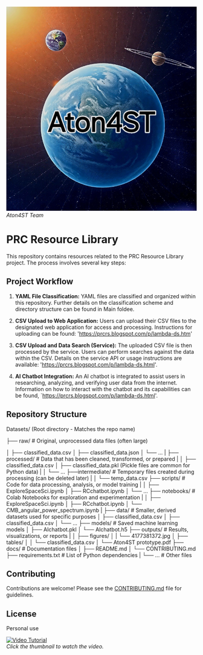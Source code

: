 ![PRC Resource Library](4177381372.jpg)  *Aton4ST Team*
# PRC Resource Library

This repository contains resources related to the PRC Resource Library project.  The process involves several key steps:

## Project Workflow

1. **YAML File Classification:**  YAML files are classified and organized within this repository.  Further details on the classification scheme and directory structure can be found in Main foldee. 

2. **CSV Upload to Web Application:**  Users can upload their CSV files to the designated web application for access and processing.  Instructions for uploading can be found: 'https://prcrs.blogspot.com/p/lambda-ds.htm'

3. **CSV Upload and Data Search (Service):** The uploaded CSV file is then processed by the service.  Users can perform searches against the data within the CSV.  Details on the service API or usage instructions are available: 'https://prcrs.blogspot.com/p/lambda-ds.html'. 

4. **AI Chatbot Integration:**  An AI chatbot is integrated to assist users in researching, analyzing, and verifying user data from the internet.  Information on how to interact with the chatbot and its capabilities can be found, `https://prcrs.blogspot.com/p/lambda-ds.html'.


## Repository Structure
Datasets/  (Root directory - Matches the repo name)

├── raw/         # Original, unprocessed data files (often large)

│ ├── classified_data.csv
│ ├── classified_data.json
│ └── ...
|
├── processed/   # Data that has been cleaned, transformed, or prepared
|
│ ├── classified_data.csv
│ ├── classified_data.pkl  (Pickle files are common for Python data)
|
│ └── ...
├──intermediate/ # Temporary files created during processing (can be deleted later)
|
│ └── temp_data.csv
├── scripts/      # Code for data processing, analysis, or model training
|
│ ├── ExploreSpaceSci.ipynb
│ ├── RCchatbot.ipynb
│ └── ...
├── notebooks/    # Colab Notebooks for exploration and experimentation
|
│ ├── ExploreSpaceSci.ipynb
│ ├── RCchatbot.ipynb
│ └──  CMB_angular_power_spectrum.ipynb
|
├── data/         # Smaller, derived datasets used for specific purposes
│ ├── classified_data.csv
│ ├── classified_data.csv
│ └── ...
├── models/       # Saved machine learning models
│ ├── AIchatbot.pkl
│ └── AIchatbot.h5 
├── outputs/      # Results, visualizations, or reports
|
│ ├── figures/
│ |  └── 4177381372.jpg
│ ├── tables/
│ │   └── classified_data.csv
│     └── Aton4ST prototype.pdf
├── docs/ # Documentation files
│ ├── README.md
│ └── CONTRIBUTING.md
├── requirements.txt # List of Python dependencies
|
└── ...           # Other files

## Contributing

Contributions are welcome!  Please see the [CONTRIBUTING.md](CONTRIBUTING.md) file for guidelines.

## License

Personal use

[![Video Tutorial](https://img.youtube.com/vi/3B6WhrXzJVQ/0.jpg)](https://www.youtube.com/watch?v=3B6WhrXzJVQ)  
  *Click the thumbnail to watch the video.*

